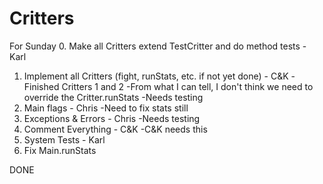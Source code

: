 # Critters

For Sunday
0. Make all Critters extend TestCritter and do method tests - Karl
1. Implement all Critters (fight, runStats, etc. if not yet done) - C&K
	-Finished Critters 1 and 2
	-From what I can tell, I don't think we need to override the Critter.runStats
	-Needs testing
2. Main flags - Chris
	-Need to fix stats still 
3. Exceptions & Errors - Chris
	-Needs testing
4. Comment Everything - C&K
	-C&K needs this
5. System Tests - Karl
6. Fix Main.runStats

DONE




